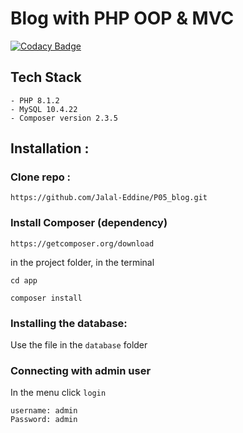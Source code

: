 # Blog with PHP OOP & MVC
[![Codacy Badge](https://app.codacy.com/project/badge/Grade/a013d45d42194df9b2d247a945977d33)](https://www.codacy.com/gh/Jalal-Eddine/P05_blog/dashboard?utm_source=github.com&amp;utm_medium=referral&amp;utm_content=Jalal-Eddine/P05_blog&amp;utm_campaign=Badge_Grade)
## Tech Stack
```
- PHP 8.1.2
- MySQL 10.4.22
- Composer version 2.3.5
```
## Installation :
### Clone repo :
```
https://github.com/Jalal-Eddine/P05_blog.git
```
### Install Composer (dependency)
```
https://getcomposer.org/download
```
in the project folder, in the terminal
```
cd app
```
```
composer install
```
### Installing the database:
Use the file in the `database` folder
### Connecting with admin user
In the menu click `login`
```
username: admin
Password: admin
```
